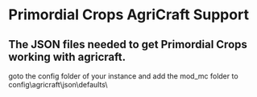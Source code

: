# Primordial Crops AgriCraft Support

## The JSON files needed to get Primordial Crops working with agricraft.

goto the config folder of your instance and add the mod_mc folder to config\agricraft\json\defaults\

